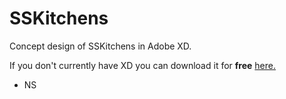 # SSKitchens

Concept design of SSKitchens in Adobe XD.

If you don't currently have XD you can download it for **free** [here.](https://www.adobe.com/uk/products/xd.html?sdid=88X75SKR&mv=search&s_kwcid=AL!3085!3!274003210728!e!!g!!adobe%20xd&ef_id=Wy__VAAAAI_HaQu9:20180725151951:s)

- NS